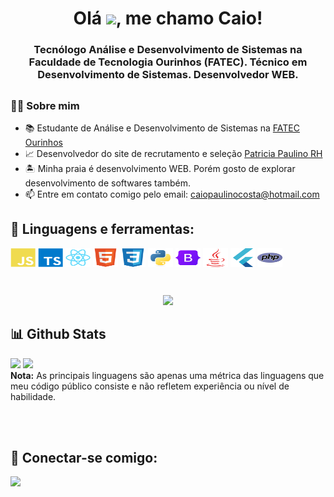 <h1 align="center">Olá <img src="https://raw.githubusercontent.com/MartinHeinz/MartinHeinz/master/wave.gif" width="30px">, me chamo Caio!</h1>
<h3 align="center">Tecnólogo Análise e Desenvolvimento de Sistemas na Faculdade de Tecnologia Ourinhos (FATEC). Técnico em Desenvolvimento de Sistemas. Desenvolvedor WEB.</h3>

##

<h3> 🙋‍♂️ Sobre mim </h3>

- 📚 Estudante de Análise e Desenvolvimento de Sistemas na [FATEC Ourinhos](https://www.fatecourinhos.edu.br/)
- 📈 Desenvolvedor do site de recrutamento e seleção [Patricia Paulino RH](https://www.patriciapaulinorh.com.br/)
- 🏝 Minha praia é desenvolvimento WEB. Porém gosto de explorar desenvolvimento de softwares também.
- 📫 Entre em contato comigo pelo email: caiopaulinocosta@hotmail.com

## 🚀 Linguagens e ferramentas:

<p align="left"> 
<img align="center" alt="Js" height="30" width="40" src="https://raw.githubusercontent.com/devicons/devicon/master/icons/javascript/javascript-plain.svg">
  <img align="center" alt="Ts" height="30" width="40" src="https://raw.githubusercontent.com/devicons/devicon/master/icons/typescript/typescript-plain.svg">
  <img align="center" alt="React" height="30" width="40" src="https://raw.githubusercontent.com/devicons/devicon/master/icons/react/react-original.svg">
  <img align="center" alt="HTML" height="30" width="40" src="https://raw.githubusercontent.com/devicons/devicon/master/icons/html5/html5-original.svg">
  <img align="center" alt="CSS" height="30" width="40" src="https://raw.githubusercontent.com/devicons/devicon/master/icons/css3/css3-original.svg">
  <img align="center" alt="Python" height="30" width="40" src="https://raw.githubusercontent.com/devicons/devicon/master/icons/python/python-original.svg">
  <img align="center" alt="Bootstrap" height="30" width="40" src="https://raw.githubusercontent.com/devicons/devicon/6910f0503efdd315c8f9b858234310c06e04d9c0/icons/bootstrap/bootstrap-original.svg">
  <img align="center" alt="Java" height="30" width="40" src="https://raw.githubusercontent.com/devicons/devicon/6910f0503efdd315c8f9b858234310c06e04d9c0/icons/java/java-plain.svg">
  <img align="center" alt="Flutter" height="30" width="40" src="https://raw.githubusercontent.com/devicons/devicon/6910f0503efdd315c8f9b858234310c06e04d9c0/icons/flutter/flutter-original.svg">
  <img align="center" alt="PHP" height="30" width="40" src="https://raw.githubusercontent.com/devicons/devicon/6910f0503efdd315c8f9b858234310c06e04d9c0/icons/php/php-original.svg">
</p>

<br/>

<p align="center">
        <img src="https://github-readme-streak-stats.herokuapp.com/?user=CaioPaulinoCosta&theme=radical&hide_border=true&stroke=0000&background=060A0CD0"/>
</p>

## 📊 Github Stats

  <a href="https://github-readme-stats.vercel.app/api?username=CaioPaulinoCosta&show_icons=true&count_private=true&theme=radical&hide_border=true&bg_color=0D1117"><img height="180em" src="https://github-readme-stats.vercel.app/api?username=CaioPaulinoCosta&show_icons=true&count_private=true&theme=radical&hide_border=true&bg_color=0D1117" /></a>
  <a href="https://github-readme-stats.vercel.app/api?username=CaioPaulinoCosta&show_icons=true&count_private=true&theme=radical&hide_border=true&bg_color=0D1117"><img height="180em" src="https://github-readme-stats.vercel.app/api/top-langs/?username=CaioPaulinoCosta&langs_count=10&count_private=true&layout=compact&theme=radical&hide_border=true&bg_color=0D1117&hide=javascript" /></a>
  <br/>
  <b>Nota:</b> As principais linguagens são apenas uma métrica das linguagens que meu código público consiste e não refletem experiência ou nível de habilidade.

<br/>

<br/>

## 🔌 Conectar-se comigo:
<p align="left">
<a href="https://www.linkedin.com/in/caio-paulino-costa-26b95925a" target="_blank"><img src="https://img.shields.io/badge/-LinkedIn-%230077B5?style=for-the-badge&logo=linkedin&logoColor=white" target="_blank"></a> 
</p>


